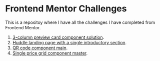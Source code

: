 # Frontend Mentor Challenges

This is a repositoy where I have all the challenges I have completed from Frontend Mentor.

1. [3-column preview card component solution](https://fermop.github.io/Frontend_Mentor/01-3-column_preview_card_component/).
2. [Huddle landing page with a single introductory section](https://fermop.github.io/Frontend_Mentor/02-Huddle_landing_page_with_a_single_introductory_section/).
3. [QR code component main](https://fermop.github.io/Frontend_Mentor/03-qr_code_component_main/).
4. [Single price grid component master](https://fermop.github.io/Frontend_Mentor/04-Single_price_grid_component_master/).